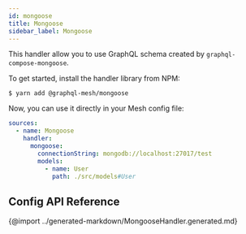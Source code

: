 ```yaml
---
id: mongoose
title: Mongoose
sidebar_label: Mongoose
---
```


This handler allow you to use GraphQL schema created by `graphql-compose-mongoose`.

To get started, install the handler library from NPM:

```
$ yarn add @graphql-mesh/mongoose
```

Now, you can use it directly in your Mesh config file:

```yml
sources:
  - name: Mongoose
    handler:
      mongoose:
        connectionString: mongodb://localhost:27017/test
        models:
          - name: User
            path: ./src/models#User

```

## Config API Reference

{@import ../generated-markdown/MongooseHandler.generated.md}
